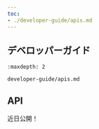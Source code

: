 ```yaml
---
toc:
- ./developer-guide/apis.md
---
```

## デベロッパーガイド

```{toctree}
:maxdepth: 2

developer-guide/apis.md
```

API
----

近日公開！